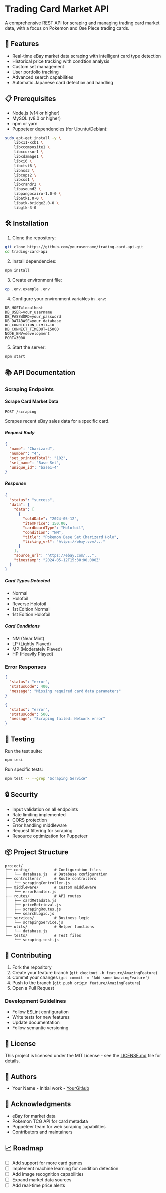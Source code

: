 # Trading Card Market API

A comprehensive REST API for scraping and managing trading card market data, with a focus on Pokemon and One Piece trading cards.

## 🚀 Features

- Real-time eBay market data scraping with intelligent card type detection
- Historical price tracking with condition analysis
- Custom set management
- User portfolio tracking
- Advanced search capabilities
- Automatic Japanese card detection and handling

## 📋 Prerequisites

- Node.js (v14 or higher)
- MySQL (v8.0 or higher)
- npm or yarn
- Puppeteer dependencies (for Ubuntu/Debian):
```bash
sudo apt-get install -y \
    libx11-xcb1 \
    libxcomposite1 \
    libxcursor1 \
    libxdamage1 \
    libxi6 \
    libxtst6 \
    libnss3 \
    libcups2 \
    libxss1 \
    libxrandr2 \
    libasound2 \
    libpangocairo-1.0-0 \
    libatk1.0-0 \
    libatk-bridge2.0-0 \
    libgtk-3-0
```

## 🛠️ Installation

1. Clone the repository:
```bash
git clone https://github.com/yourusername/trading-card-api.git
cd trading-card-api
```

2. Install dependencies:
```bash
npm install
```

3. Create environment file:
```bash
cp .env.example .env
```

4. Configure your environment variables in `.env`:
```plaintext
DB_HOST=localhost
DB_USER=your_username
DB_PASSWORD=your_password
DB_DATABASE=your_database
DB_CONNECTION_LIMIT=10
DB_CONNECT_TIMEOUT=15000
NODE_ENV=development
PORT=3000
```

5. Start the server:
```bash
npm start
```

## 📚 API Documentation

### Scraping Endpoints

#### Scrape Card Market Data
```http
POST /scraping
```

Scrapes recent eBay sales data for a specific card.

##### Request Body
```json
{
  "name": "Charizard",
  "number": "4",
  "set_printedTotal": "102",
  "set_name": "Base Set",
  "unique_id": "base1-4"
}
```

##### Response
```json
{
  "status": "success",
  "data": {
    "data": [
      {
        "soldDate": "2024-05-12",
        "itemPrice": 150.00,
        "cardboardType": "Holofoil",
        "condition": "NM",
        "title": "Pokemon Base Set Charizard Holo",
        "listing_url": "https://ebay.com/..."
      }
    ],
    "source_url": "https://ebay.com/...",
    "timestamp": "2024-05-12T15:30:00.000Z"
  }
}
```

##### Card Types Detected
- Normal
- Holofoil
- Reverse Holofoil
- 1st Edition Normal
- 1st Edition Holofoil

##### Card Conditions
- NM (Near Mint)
- LP (Lightly Played)
- MP (Moderately Played)
- HP (Heavily Played)

### Error Responses

```json
{
  "status": "error",
  "statusCode": 400,
  "message": "Missing required card data parameters"
}
```

```json
{
  "status": "error",
  "statusCode": 500,
  "message": "Scraping failed: Network error"
}
```

## 🧪 Testing

Run the test suite:
```bash
npm test
```

Run specific tests:
```bash
npm test -- --grep "Scraping Service"
```

## 🔒 Security

- Input validation on all endpoints
- Rate limiting implemented
- CORS protection
- Error handling middleware
- Request filtering for scraping
- Resource optimization for Puppeteer

## 📦 Project Structure

```
project/
├── config/           # Configuration files
│   └── database.js   # Database configuration
├── controllers/      # Route controllers
│   └── scrapingController.js
├── middleware/       # Custom middleware
│   └── errorHandler.js
├── routes/           # API routes
│   ├── cardMetadata.js
│   ├── priceRetrieval.js
│   ├── scrapingRoutes.js
│   └── searchLogic.js
├── services/         # Business logic
│   └── scrapingService.js
├── utils/            # Helper functions
│   └── database.js
└── tests/            # Test files
    └── scraping.test.js
```

## 🤝 Contributing

1. Fork the repository
2. Create your feature branch (`git checkout -b feature/AmazingFeature`)
3. Commit your changes (`git commit -m 'Add some AmazingFeature'`)
4. Push to the branch (`git push origin feature/AmazingFeature`)
5. Open a Pull Request

### Development Guidelines

- Follow ESLint configuration
- Write tests for new features
- Update documentation
- Follow semantic versioning

## 📝 License

This project is licensed under the MIT License - see the [LICENSE.md](LICENSE.md) file for details.

## 👥 Authors

- Your Name - Initial work - [YourGithub](https://github.com/yourusername)

## 🙏 Acknowledgments

- eBay for market data
- Pokemon TCG API for card metadata
- Puppeteer team for web scraping capabilities
- Contributors and maintainers

## 📈 Roadmap

- [ ] Add support for more card games
- [ ] Implement machine learning for condition detection
- [ ] Add image recognition capabilities
- [ ] Expand market data sources
- [ ] Add real-time price alerts
